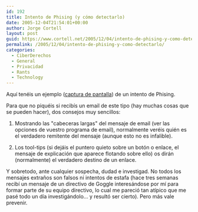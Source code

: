 ```yaml
---
id: 192
title: Intento de Phising (y cómo detectarlo)
date: 2005-12-04T21:54:01+00:00
author: Jorge Cortell
layout: post
guid: https://www.cortell.net/2005/12/04/intento-de-phising-y-como-detectarlo/
permalink: /2005/12/04/intento-de-phising-y-como-detectarlo/
categories:
  - CiberDerechos
  - General
  - Privacidad
  - Rants
  - Technology
---
```

Aquí­ tenéis un ejemplo ([captura de pantalla](https://static.flickr.com/35/70134331_ffb161d410_o.png)) de un intento de Phising.

Para que no piquéis si recibí­s un email de este tipo (hay muchas cosas que se pueden hacer), dos consejos muy sencillos:

1) Mostrando las "cabeceras largas" del mensaje de email (ver las opciones de vuestro programa de email), normalmente veréis quién es el verdadero remitente del mensaje (aunque esto no es infalible).

2) Los tool-tips (si dejáis el puntero quieto sobre un botón o enlace, el mensaje de explicación que aparece flotando sobre ello) os dirán (normalmente) el verdadero destino de un enlace.

Y sobretodo, ante cualquier sospecha, dudad e investigad. No todos los mensajes extraños son falsos ni intentos de estafa (hace tres semanas recibí­ un mensaje de un directivo de Goggle interesándose por mí­ para formar parte de su equipo directivo, lo cual me pareció tan atí­pico que me pasé todo un dí­a investigándolo... y resultó ser cierto). Pero más vale prevenir.